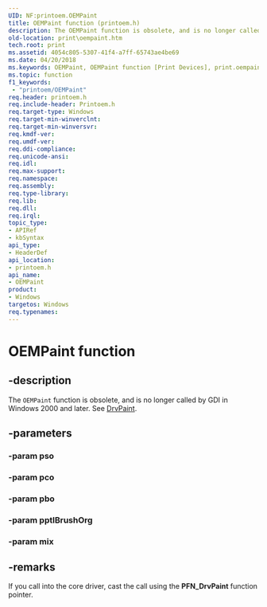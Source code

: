 ```yaml
---
UID: NF:printoem.OEMPaint
title: OEMPaint function (printoem.h)
description: The OEMPaint function is obsolete, and is no longer called by GDI in Windows 2000 and later. See DrvPaint.
old-location: print\oempaint.htm
tech.root: print
ms.assetid: 4054c805-5307-41f4-a7ff-65743ae4be69
ms.date: 04/20/2018
ms.keywords: OEMPaint, OEMPaint function [Print Devices], print.oempaint, print_unidrv-pscript_rendering_c9624a47-02fd-4eba-80d9-4035713ac594.xml, printoem/OEMPaint
ms.topic: function
f1_keywords:
 - "printoem/OEMPaint"
req.header: printoem.h
req.include-header: Printoem.h
req.target-type: Windows
req.target-min-winverclnt: 
req.target-min-winversvr: 
req.kmdf-ver: 
req.umdf-ver: 
req.ddi-compliance: 
req.unicode-ansi: 
req.idl: 
req.max-support: 
req.namespace: 
req.assembly: 
req.type-library: 
req.lib: 
req.dll: 
req.irql: 
topic_type:
- APIRef
- kbSyntax
api_type:
- HeaderDef
api_location:
- printoem.h
api_name:
- OEMPaint
product:
- Windows
targetos: Windows
req.typenames: 
---
```


# OEMPaint function


## -description


The <code>OEMPaint</code> function is obsolete, and is no longer called by GDI in Windows 2000 and later. See <a href="https://docs.microsoft.com/windows/desktop/api/winddi/nf-winddi-drvpaint">DrvPaint</a>.


## -parameters




### -param pso


### -param pco


### -param pbo


### -param pptlBrushOrg


### -param mix


## -remarks



If you call into the core driver, cast the call using the <b>PFN_DrvPaint</b> function pointer.



